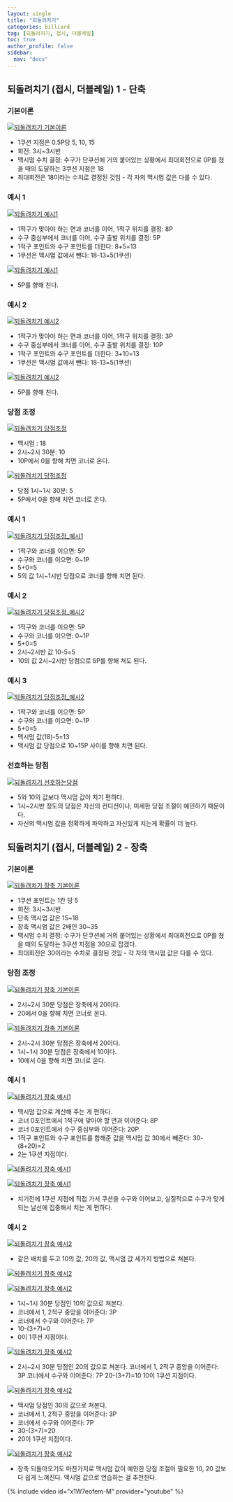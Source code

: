 ```yaml
---
layout: single
title: "되돌려치기"
categories: billiard
tag: [되돌려치기, 접시, 더블레일] 
toc: true
author_profile: false
sidebar:
  nav: "docs"
---
```


## 되돌려치기 (접시, 더블레일) 1 - 단축

### 기본이론
[![되돌려치기 기본이론](/images/되돌려치기_기본이론.png)](/images/되돌려치기_기본이론.png)
- 1쿠션 지점은 0.5P당 5, 10, 15
- 회전: 3시~3시반
- 맥시멈 수치 결정: 수구가 단쿠션에 거의 붙어있는 상황에서 최대회전으로 0P를 쳤을 때의 도달하는 3쿠션 지점은 18
- 최대회전은 18이라는 수치로 결정된 것임 - 각 자의 맥시멈 값은 다를 수 있다.

### 예시 1
[![되돌려치기 예시1](/images/되돌려치기_예시1.png)](/images/되돌려치기_예시1.png)
- 1적구가 맞아야 하는 면과 코너를 이어, 1적구 위치를 결정: 8P
- 수구 중심부에서 코너를 이어, 수구 출발 위치를 결정: 5P
- 1적구 포인트와 수구 포인트를 더한다: 8+5=13
- 1쿠션은 맥시멈 값에서 뺀다: 18-13=5(1쿠션)

[![되돌려치기 예시1](/images/되돌려치기_예시1-2.png)](/images/되돌려치기_예시1-2.png)
- 5P를 향해 친다.

### 예시 2
[![되돌려치기 예시2](/images/되돌려치기_예시2.png)](/images/되돌려치기_예시2.png)
- 1적구가 맞아야 하는 면과 코너를 이어, 1적구 위치를 결정: 3P
- 수구 중심부에서 코너를 이어, 수구 출발 위치를 결정: 10P
- 1적구 포인트와 수구 포인트를 더한다: 3+10=13
- 1쿠션은 맥시멈 값에서 뺀다: 18-13=5(1쿠션)

[![되돌려치기 예시2](/images/되돌려치기_예시2-2.png)](/images/되돌려치기_예시2-2.png)
- 5P를 향해 친다.

### 당점 조정
[![되돌려치기 당점조정](/images/되돌려치기_당점조정1.png)](/images/되돌려치기_당점조정1.png)
- 맥시멈 : 18
- 2시~2시 30분: 10
- 10P에서 0을 향해 치면 코너로 온다.

[![되돌려치기 당점조정](/images/되돌려치기_당점조정2.png)](/images/되돌려치기_당점조정2.png)
- 당점 1시~1시 30분: 5
- 5P에서 0을 향해 치면 코너로 온다.

### 예시 1
[![되돌려치기 당점조정_예시1](/images/되돌려치기_당점조정_예시1.png)](/images/되돌려치기_당점조정_예시1.png)
- 1적구와 코너를 이으면: 5P
- 수구와 코너를 이으면: 0~1P
- 5+0=5
- 5의 값 1시~1시반 당점으로 코너를 향해 치면 된다.

### 예시 2
[![되돌려치기 당점조정_예시2](/images/되돌려치기_당점조정_예시2.png)](/images/되돌려치기_당점조정_예시2.png)
- 1적구와 코너를 이으면: 5P
- 수구와 코너를 이으면: 0~1P
- 5+0=5
- 2시~2시반 값 10-5=5
- 10의 값 2시~2시반 당점으로 5P를 향해 쳐도 된다.

### 예시 3
[![되돌려치기 당점조정_예시2](/images/되돌려치기_당점조정_예시2.png)](/images/되돌려치기_당점조정_예시2.png)
- 1적구와 코너를 이으면: 5P
- 수구와 코너를 이으면: 0~1P
- 5+0=5
- 맥시멈 값(18)-5=13
- 맥시멈 값 당점으로 10~15P 사이를 향해 치면 된다.

### 선호하는 당점
[![되돌려치기 선호하는당점](/images/되돌려치기_선호하는당점.png)](/images/되돌려치기_선호하는당점.png)
- 5와 10의 값보다 맥시멈 값이 치기 편하다.
- 1시~2시반 정도의 당점은 자신의 컨디션이나, 미세한 당점 조절이 예민하기 때문이다.
- 자신의 맥시멈 값을 정확하게 파악하고 자신있게 치는게 확률이 더 높다.

## 되돌려치기 (접시, 더블레일) 2 - 장축

### 기본이론
[![되돌려치기 장축 기본이론](/images/되돌려치기_장축_기본이론.png)](/images/되돌려치기__장축_기본이론.png)
- 1쿠션 포인트는 1칸 당 5
- 회전: 3시~3시반
- 단축 맥시멉 값은 15~18
- 장축 맥시멈 값은 2배인 30~35
- 맥시멈 수치 결정: 수구가 단쿠션에 거의 붙어있는 상황에서 최대회전으로 0P를 쳤을 때의 도달하는 3쿠션 지점을 30으로 잡겠다.
- 최대회전은 30이라는 수치로 결정된 것임 - 각 자의 맥시멈 값은 다를 수 있다.

### 당점 조정
[![되돌려치기 장축 기본이론](/images/되돌려치기_장축_기본이론2.png)](/images/되돌려치기__장축_기본이론2.png)
- 2시~2시 30분 당점은 장축에서 20이다.
- 20에서 0을 향해 치면 코너로 온다.

[![되돌려치기 장축 기본이론](/images/되돌려치기_장축_기본이론3.png)](/images/되돌려치기__장축_기본이론3.png)
- 2시~2시 30분 당점은 장축에서 20이다.
- 1시~1시 30분 당점은 장축에서 10이다.
- 10에서 0을 향해 치면 코너로 온다.

### 예시 1
[![되돌려치기 장축 예시1](/images/되돌려치기_장축_예시1.png)](/images/되돌려치기__장축_예시1.png)
- 맥시멈 값으로 계산해 주는 게 편하다.
- 코너 0포인트에서 1적구에 맞아야 할 면과 이어준다: 8P
- 코너 0포인트에서 수구 중심부와 이어준다: 20P
- 1적구 포인트와 수구 포인트를 합해준 값을 맥시멈 값 30에서 빼준다: 30-(8+20)=2
- 2는 1쿠션 지점이다.

[![되돌려치기 장축 예시1](/images/되돌려치기_장축_예시1-2.png)](/images/되돌려치기__장축_예시1-2.png)

[![되돌려치기 장축 예시1](/images/되돌려치기_장축_예시1-3.png)](/images/되돌려치기__장축_예시1-3.png)
- 치기전에 1쿠션 지점에 직접 가서 쿠션을 수구와 이어보고, 실질적으로 수구가 맞게 되는 날선에 집중해서 치는 게 편하다.

### 예시 2

[![되돌려치기 장축 예시2](/images/되돌려치기_장축_예시2.png)](/images/되돌려치기__장축_예시2.png)
- 같은 배치를 두고 10의 값, 20의 값, 맥시멈 값 세가지 방법으로 쳐본다.

[![되돌려치기 장축 예시2](/images/되돌려치기_장축_예시2-2.png)](/images/되돌려치기__장축_예시2-2.png)

[![되돌려치기 장축 예시2](/images/되돌려치기_장축_예시2-3.png)](/images/되돌려치기__장축_예시2-3.png)
- 1시~1시 30분 당점인 10의 값으로 쳐본다.
- 코너에서 1, 2적구 중앙을 이어준다: 3P
- 코너에서 수구와 이어준다: 7P
- 10-(3+7)=0
- 0이 1쿠션 지점이다.

[![되돌려치기 장축 예시2](/images/되돌려치기_장축_예시2-4.png)](/images/되돌려치기__장축_예시2-4.png)
- 2시~2시 30분 당점인 20의 값으로 쳐본다.
 코너에서 1, 2적구 중앙을 이어준다: 3P
 코너에서 수구와 이어준다: 7P
 20-(3+7)=10
 10이 1쿠션 지점이다.

[![되돌려치기 장축 예시2](/images/되돌려치기_장축_예시2-5.png)](/images/되돌려치기__장축_예시2-5.png)
- 맥시멈 당점인 30의 값으로 쳐본다.
- 코너에서 1, 2적구 중앙을 이어준다: 3P
- 코너에서 수구와 이어준다: 7P
- 30-(3+7)=20
- 20이 1쿠션 지점이다.

[![되돌려치기 장축 예시2](/images/되돌려치기_장축_예시2-6.png)](/images/되돌려치기__장축_예시2-6.png)
- 장축 되돌아오기도 마찬가지로 맥시멈 값이 예민한 당점 조절이 필요한 10, 20 값보다 쉽게 느껴진다. 맥시멈 값으로 연습하는 걸 추천한다.

{% include video id="x1W7eofem-M" provider="youtube" %}
